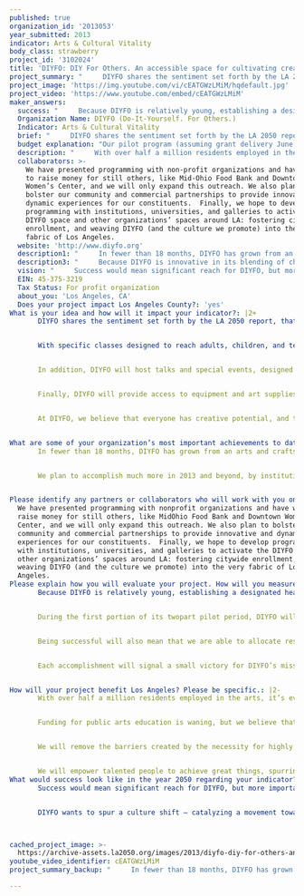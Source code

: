 ```yaml
---
published: true
organization_id: '2013053'
year_submitted: 2013
indicator: Arts & Cultural Vitality
body_class: strawberry
project_id: '3102024'
title: 'DIYFO: DIY For Others. An accessible space for cultivating creative talent'
project_summary: "     DIYFO shares the sentiment set forth by the LA 2050 report, that cultivating and training creative minds is paramount to Los Angeles’ continued cultural success. We teach a variety of DIY skills, through events and workshops – always with a charitable component.  Currently we present events in host spaces, but we want to expand and increase the frequency and scope of our programming, and to also establish a home base in Downtown Los Angeles that serves a threefold purpose: to provide a permanent home for learning, to exist as a gallery for showcasing work and ideas, and to house an open-source studio and workshop, in which community members can access tools and equipment as varied as 3D printers, bicycle repair tools, and sewing machines. \r\n     With specific classes designed to reach adults, children, and teens – covering a variety of skills and techniques – DIYFO will provide an opportunity to learn and grow: to develop talent that may otherwise have been left uncultivated, and to promote participants’ lifelong appreciation for the importance of making.  As with the workshops we currently present, a portion of the instructional fees will directly benefit local non-profit organizations.\r\n     In addition, DIYFO will host talks and special events, designed to coincide with exhibited work, offering a unique opportunity for the public to access and understand art in an interactive environment. Work will be available to purchase, and a portion of the proceeds from each sale will be donated to partner non-profit organizations.\r\n     Finally, DIYFO will provide access to equipment and art supplies in a studio setting. Visionaries of all skill levels will get the chance to learn from one another, and to collaborate on impactful, innovative work.  We will also continue to coordinate directly with charitable organizations to provide onsite instruction and outreach to the people they serve. \r\n     At DIYFO, we believe that everyone has creative potential, and that there exists great value in the ability to work with one’s hands – to solve problems, and to make something completely new.  We believe that this approach will instill a confidence in the people we reach directly, and create a ripple effect of increased appreciation for arts and culture, citywide.\r\n"
project_image: 'https://img.youtube.com/vi/cEATGWzLMiM/hqdefault.jpg'
project_video: 'https://www.youtube.com/embed/cEATGWzLMiM'
maker_answers:
  success: "     Because DIYFO is relatively young, establishing a designated headquarters will be, in itself, a huge measure of success. However, this initial milestone will be followed by markers that include the diversity of the workshops we offer, the range of the artwork we exhibit, the resources we are able to contribute to people in need, the scope of the skills and equipment to which we provide access, and the ability for DIYFO to sustain itself: with the long-term goal of expanding its physical presence, via satellite spaces throughout the city.\r\n     During the first portion of its two-part pilot period, DIYFO will offer one to two workshops per week in host spaces, and will organize exhibitions and special events and talks.  During the second period (October through December 2013), DIYFO will inhabit a pop-up space in Downtown Los Angeles, presenting 5 workshops per week, events and special sessions, rotating exhibitions, and core open-studio access.  Success in this regard would be reflected in the crowd-, awareness-, and resource-building that the programming would draw, allowing for enhanced programming in 2014 and beyond.\r\n     Being successful will also mean that we are able to allocate resources to directly benefit local charitable organizations, in donations of materials, funds, and time, as well as in access to hands-on learning programs and public art projects, conceived of and carried out by members of the DIYFO community.\r\n     Each accomplishment will signal a small victory for DIYFO’s mission to change the way Los Angeles (and as a result, the region) approaches art and innovation.  Developing unique and dynamic programming, reaching new people, staying current with material resources and expert knowledge, and making a significant contribution to the community, will all signal the ultimate indicator of DIYFO’s success – the development of a vast and vital community with collaborative DIY at its heart.\r\n"
  Organization Name: DIYFO (Do-It-Yourself. For Others.)
  Indicator: Arts & Cultural Vitality
  brief: "     DIYFO shares the sentiment set forth by the LA 2050 report, that cultivating and training creative minds is paramount to Los Angeles’ continued cultural success. We teach a variety of DIY skills, through events and workshops – always with a charitable component.  Currently we present events in host spaces, but we want to expand and increase the frequency and scope of our programming, and to also establish a home base in Downtown Los Angeles that serves a threefold purpose: to provide a permanent home for learning, to exist as a gallery for showcasing work and ideas, and to house an open-source studio and workshop, in which community members can access tools and equipment as varied as 3D printers, bicycle repair tools, and sewing machines. \r\n     With specific classes designed to reach adults, children, and teens – covering a variety of skills and techniques – DIYFO will provide an opportunity to learn and grow: to develop talent that may otherwise have been left uncultivated, and to promote participants’ lifelong appreciation for the importance of making.  As with the workshops we currently present, a portion of the instructional fees will directly benefit local non-profit organizations.\r\n     In addition, DIYFO will host talks and special events, designed to coincide with exhibited work, offering a unique opportunity for the public to access and understand art in an interactive environment. Work will be available to purchase, and a portion of the proceeds from each sale will be donated to partner non-profit organizations.\r\n     Finally, DIYFO will provide access to equipment and art supplies in a studio setting. Visionaries of all skill levels will get the chance to learn from one another, and to collaborate on impactful, innovative work.  We will also continue to coordinate directly with charitable organizations to provide onsite instruction and outreach to the people they serve. \r\n     At DIYFO, we believe that everyone has creative potential, and that there exists great value in the ability to work with one’s hands – to solve problems, and to make something completely new.  We believe that this approach will instill a confidence in the people we reach directly, and create a ripple effect of increased appreciation for arts and culture, citywide.\r\n"
  budget explanation: "Our pilot program (assuming grant delivery June 1), will consist of four months of active workshop production in host spaces, as well as promotion of, and preparation for, a 3-month long pop-up workshop / studio / exhibition space in Downtown Los Angeles. During this preparatory period, we also plan to cross-promote with institutions around the city.  Some workshops, events, and studio access will be fee-based to cover costs and maintain the space, but will be priced accessibly, and at a rate that allows for free and reduced-rate programming for eligible individuals.\r\n\r\n  Equipment: $18,000. Basic office equipment (printer, computer for administrative purposes, as well as online content creation, data storage) will be necessary, in addition to tools to equip the workspace: work tables and chairs, screen printing equipment, basic tools and art supplies, sewing machines, basic tools, 3D printing equipment, lo-fi cameras, etc.  We will also purchase a set of standard 20”x24 gallery-grade, reusable frames for hanging artwork. We plan to work with our partners to source all of these items at the lowest possible rates, and will work hard to maximize the amount of equipment we’re able to acquire – to directly benefit the DIYFO community.\r\n  Staff and Instructor / Speaker Fees: $35,000. During the first two months of the pilot period, Jade Tran will be the sole executor of the project, to be joined by a part-time employee in August through December, to assist in operations. Instructors will be compensated with an honorarium, to be recouped through workshop fees.  However, in the event that such costs are not recovered, DIYFO will ensure that each is provided with a modest monetary acknowledgment of their contribution.\r\n  Promotion: $3,500. Awareness of DIYFO’s programming will be crucial to its success, so promotional print collateral and web presence will be disseminated at every juncture, in both halves of the pilot period.\r\n  Rent & Insurance: $7,800. We will work with our partners to secure a visible, workable street-level space (roughly $2000 / month) in Downtown Los Angeles for the period of October through December, confirming that we are fully insured and legally able to host workshops, exhibitions, and events, within our space.\r\n  Financial and Legal Advising: $5,000. We will file our LLC paperwork, and in order to ensure that DIYFO is successful and compliant, we will seek professional and legal counsel.\r\n  Incidentals, Miscellaneous Materials: $3,700. This money will be allotted to cover miscellaneous costs, such as image installation, and other programming-related incidentals.\r\n  Tax Liability / Public Art and Outreach: $27,000. We plan to file taxes upon grant receipt and have been advised to allot a rate of 27% to  30%, as a conservative estimate.  Should tax liability not amount to this much, we plan to commission public art and outreach, using any excess funds to subsidize the costs, and to ensure that the grant is  used by 2013."
  description: "     With over half a million residents employed in the arts, it’s evident that Los Angeles abounds with talent, and we call upon innovators and arts professionals to share their what they know with others through talks, workshops, and exhibitions.  We bring people and resources together, catalyzing an exchange of ideas and knowledge, and encouraging collaborative projects beneficial to Los Angeles – from public outreach to innovative projects that blur the boundaries of art, social engagement, and technology.\r\n     Funding for public arts education is waning, but we believe that people of all ages and backgrounds should have access to the tools and knowledge that will allow them to realize their greatest ideas.  By offering programs designed for various age groups, we will help our students develop their creative talents, and equip them to change the world.\r\n     We will remove the barriers created by the necessity for highly specialized supplies and equipment, by creating a fully equipped studio space – allowing Angelenos an opportunity to learn in a guided, collaborative environment.  Members of the DIYFO community will also be encouraged to contribute their unique abilities to our workshops and events.\r\n     We will empower talented people to achieve great things, spurring a culture shift that encourages creative community engagement."
  collaborators: >-
    We have presented programming with non-profit organizations and have worked
    to raise money for still others, like Mid-Ohio Food Bank and Downtown
    Women’s Center, and we will only expand this outreach. We also plan to
    bolster our community and commercial partnerships to provide innovative and
    dynamic experiences for our constituents.  Finally, we hope to develop
    programming with institutions, universities, and galleries to activate the
    DIYFO space and other organizations’ spaces around LA: fostering citywide
    enrollment, and weaving DIYFO (and the culture we promote) into the very
    fabric of Los Angeles.
  website: 'http://www.diyfo.org'
  description1: "     In fewer than 18 months, DIYFO has grown from an arts and crafts-oriented meeting among friends at a bar, to an organization whose vision will change the way Los Angeles uses and cultivates its creative talents.  We have teamed up with organizations like Junior League Los Angeles and Aviva, and are driven by our desire to reach those in need.  DIYFO has also partnered with organizers of events like Unique LA Local Love 2012 and the LA Weekly Pancake Breakfast to host onsite DIY projects – free of charge – for the events’ thousands of attendees, and will partner with Jubilee Music Festival to do the same in June.  We also continue to provide programming around the city in our sponsor venues – teaching DIY, while working to raise money for a variety of organizations.\r\n     We plan to accomplish much more in 2013 and beyond, by instituting our pilot program in a physical space, while meanwhile expanding our multimedia content to extend our reach – using all available resources and outlets to provide artistic opportunities, advance appreciation and understanding, and unlock the creative potential in all of LA’s residents.\r\n"
  description3: "     Because DIYFO is innovative in its blending of charitable giving, equipment-sharing, and workshop-based learning, our direct competitors exist in oblique forms.  Our premise is unique; however, we recognize that some entities do partially serve similar ends.  We want to sustain DIYFO (which would inherently mean to support the community) by finding innovative ways to work with these groups, rather than counter to them. \r\n\tIn terms of charitable giving, our competition exists within ourselves to contribute as much as possible, outwardly – using this passion as motivation to reexamine how we can give more generously and more effectively.\r\n\tBy encouraging people to share art supplies and equipment, we are actively helping individuals purchase less, and share more.  However, our experience has been that manufacturers and distributers are eager to give back to the community, and are happy to engage with us.  Groups like The Bicycle Kitchen and various collectives also serve similarly minded people, but our goal is to provide one place in which Angelenos can learn and collaborate, and explore diverse media – interacting with a variety of approaches to making.  We see these groups as potential allies in our mission to empower Los Angeles’ residents with DIY skills.\r\n\tFinally, we admire fee-based organizations like The Institute of Domestic Technology, and ourselves, are users of accessible online learning initiatives like Coursera and Skillshare.  We want to partner with these initiatives to promote our message to a larger audience, and even to produce innovative programming with them, further emboldening LA in its creative confidence.\r\n\tOur competition certainly exists, and if we approach our task effectively, the cultural shift we spur on will encourage more people – in Los Angeles and beyond – to do what we do.  By pioneering this multi-pronged approach to helping people appreciate art and tap into their own potentials, while giving back, DIYFO is doing it first, and will continue to evolve and lead the way.\r\n"
  vision: "     Success would mean significant reach for DIYFO, but more importantly – a thriving creative and collaborative culture that would be the standard in Los Angeles: allowing artistic talent to grow and remain in LA, and attracting gifted individuals from elsewhere.  As the lines between art and science and technology continue to blur, we hope to create a community on the frontier – cultivating traditional artistic techniques, and educating people about technologies like 3D printing and fabrication – resulting in cultural endeavors that cross boundaries of medium.  \r\n     DIYFO wants to spur a culture shift – catalyzing a movement toward a full embrace of the value of creative skills, and the vital significance of community-building. Success in 2050 will be signaled by the development of cross-industry ideas and practices that stem from an embrace of merging art and innovation.  LA in 2050: a city where hands-on, imaginative cooperation is incorporated into the solutions to problems of any scale. \r\n"
  EIN: 45-375-3219
  Tax Status: For profit organization
  about_you: 'Los Angeles, CA'
  Does your project impact Los Angeles County?: 'yes'
What is your idea and how will it impact your indicator?: |2+
       DIYFO shares the sentiment set forth by the LA 2050 report, that cultivating and training creative minds is paramount to Los Angeles’ continued cultural success. We teach a variety of DIY skills, through events and workshops — always with a charitable component.  Currently we present events in host spaces, but we want to expand and increase the frequency and scope of our programming, and to also establish a home base in Downtown Los Angeles that serves a threefold purpose: to provide a permanent home for learning, to exist as a gallery for showcasing work and ideas, and to house an opensource studio and workshop, in which community members can access tools and equipment as varied as 3D printers, bicycle repair tools, and sewing machines. 


       With specific classes designed to reach adults, children, and teens — covering a variety of skills and techniques — DIYFO will provide an opportunity to learn and grow: to develop talent that may otherwise have been left uncultivated, and to promote participants’ lifelong appreciation for the importance of making.  As with the workshops we currently present, a portion of the instructional fees will directly benefit local nonprofit organizations.


       In addition, DIYFO will host talks and special events, designed to coincide with exhibited work, offering a unique opportunity for the public to access and understand art in an interactive environment. Work will be available to purchase, and a portion of the proceeds from each sale will be donated to partner nonprofit organizations.


       Finally, DIYFO will provide access to equipment and art supplies in a studio setting. Visionaries of all skill levels will get the chance to learn from one another, and to collaborate on impactful, innovative work.  We will also continue to coordinate directly with charitable organizations to provide onsite instruction and outreach to the people they serve. 


       At DIYFO, we believe that everyone has creative potential, and that there exists great value in the ability to work with one’s hands — to solve problems, and to make something completely new.  We believe that this approach will instill a confidence in the people we reach directly, and create a ripple effect of increased appreciation for arts and culture, citywide.


What are some of your organization’s most important achievements to date?: |2+
       In fewer than 18 months, DIYFO has grown from an arts and craftsoriented meeting among friends at a bar, to an organization whose vision will change the way Los Angeles uses and cultivates its creative talents.  We have teamed up with organizations like Junior League Los Angeles and Aviva, and are driven by our desire to reach those in need.  DIYFO has also partnered with organizers of events like Unique LA Local Love 2012 and the LA Weekly Pancake Breakfast to host onsite DIY projects — free of charge — for the events’ thousands of attendees, and will partner with Jubilee Music Festival to do the same in June.  We also continue to provide programming around the city in our sponsor venues — teaching DIY, while working to raise money for a variety of organizations.


       We plan to accomplish much more in 2013 and beyond, by instituting our pilot program in a physical space, while meanwhile expanding our multimedia content to extend our reach — using all available resources and outlets to provide artistic opportunities, advance appreciation and understanding, and unlock the creative potential in all of LA’s residents.


Please identify any partners or collaborators who will work with you on this project.: >-
  We have presented programming with nonprofit organizations and have worked to
  raise money for still others, like MidOhio Food Bank and Downtown Women’s
  Center, and we will only expand this outreach. We also plan to bolster our
  community and commercial partnerships to provide innovative and dynamic
  experiences for our constituents.  Finally, we hope to develop programming
  with institutions, universities, and galleries to activate the DIYFO space and
  other organizations’ spaces around LA: fostering citywide enrollment, and
  weaving DIYFO (and the culture we promote) into the very fabric of Los
  Angeles.
Please explain how you will evaluate your project. How will you measure success?: |2+
       Because DIYFO is relatively young, establishing a designated headquarters will be, in itself, a huge measure of success. However, this initial milestone will be followed by markers that include the diversity of the workshops we offer, the range of the artwork we exhibit, the resources we are able to contribute to people in need, the scope of the skills and equipment to which we provide access, and the ability for DIYFO to sustain itself: with the longterm goal of expanding its physical presence, via satellite spaces throughout the city.


       During the first portion of its twopart pilot period, DIYFO will offer one to two workshops per week in host spaces, and will organize exhibitions and special events and talks.  During the second period (October through December 2013), DIYFO will inhabit a popup space in Downtown Los Angeles, presenting 5 workshops per week, events and special sessions, rotating exhibitions, and core openstudio access.  Success in this regard would be reflected in the crowd, awareness, and resourcebuilding that the programming would draw, allowing for enhanced programming in 2014 and beyond.


       Being successful will also mean that we are able to allocate resources to directly benefit local charitable organizations, in donations of materials, funds, and time, as well as in access to handson learning programs and public art projects, conceived of and carried out by members of the DIYFO community.


       Each accomplishment will signal a small victory for DIYFO’s mission to change the way Los Angeles (and as a result, the region) approaches art and innovation.  Developing unique and dynamic programming, reaching new people, staying current with material resources and expert knowledge, and making a significant contribution to the community, will all signal the ultimate indicator of DIYFO’s success — the development of a vast and vital community with collaborative DIY at its heart.


How will your project benefit Los Angeles? Please be specific.: |2-
       With over half a million residents employed in the arts, it’s evident that Los Angeles abounds with talent, and we call upon innovators and arts professionals to share their what they know with others through talks, workshops, and exhibitions.  We bring people and resources together, catalyzing an exchange of ideas and knowledge, and encouraging collaborative projects beneficial to Los Angeles — from public outreach to innovative projects that blur the boundaries of art, social engagement, and technology.


       Funding for public arts education is waning, but we believe that people of all ages and backgrounds should have access to the tools and knowledge that will allow them to realize their greatest ideas.  By offering programs designed for various age groups, we will help our students develop their creative talents, and equip them to change the world.


       We will remove the barriers created by the necessity for highly specialized supplies and equipment, by creating a fully equipped studio space — allowing Angelenos an opportunity to learn in a guided, collaborative environment.  Members of the DIYFO community will also be encouraged to contribute their unique abilities to our workshops and events.


       We will empower talented people to achieve great things, spurring a culture shift that encourages creative community engagement.
What would success look like in the year 2050 regarding your indicator?: |2+
       Success would mean significant reach for DIYFO, but more importantly — a thriving creative and collaborative culture that would be the standard in Los Angeles: allowing artistic talent to grow and remain in LA, and attracting gifted individuals from elsewhere.  As the lines between art and science and technology continue to blur, we hope to create a community on the frontier — cultivating traditional artistic techniques, and educating people about technologies like 3D printing and fabrication — resulting in cultural endeavors that cross boundaries of medium.  


       DIYFO wants to spur a culture shift — catalyzing a movement toward a full embrace of the value of creative skills, and the vital significance of communitybuilding. Success in 2050 will be signaled by the development of crossindustry ideas and practices that stem from an embrace of merging art and innovation.  LA in 2050: a city where handson, imaginative cooperation is incorporated into the solutions to problems of any scale. 



cached_project_image: >-
  https://archive-assets.la2050.org/images/2013/diyfo-diy-for-others-an-accessible-space-for-cultivating-creative-talent/img.youtube.com/vi/cEATGWzLMiM/hqdefault.jpg
youtube_video_identifier: cEATGWzLMiM
project_summary_backup: "     In fewer than 18 months, DIYFO has grown from an arts and crafts-oriented meeting among friends at a bar, to an organization whose vision will change the way Los Angeles uses and cultivates its creative talents.  We have teamed up with organizations like Junior League Los Angeles and Aviva, and are driven by our desire to reach those in need.  DIYFO has also partnered with organizers of events like Unique LA Local Love 2012 and the LA Weekly Pancake Breakfast to host onsite DIY projects – free of charge – for the events’ thousands of attendees, and will partner with Jubilee Music Festival to do the same in June.  We also continue to provide programming around the city in our sponsor venues – teaching DIY, while working to raise money for a variety of organizations.\r\n     We plan to accomplish much more in 2013 and beyond, by instituting our pilot program in a physical space, while meanwhile expanding our multimedia content to extend our reach – using all available resources and outlets to provide artistic opportunities, advance appreciation and understanding, and unlock the creative potential in all of LA’s residents.\r\n"

---
```

